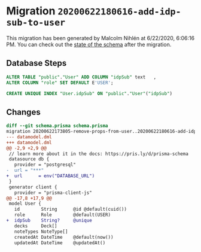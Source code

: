 # Migration `20200622180616-add-idp-sub-to-user`

This migration has been generated by Malcolm Nihlén at 6/22/2020, 6:06:16 PM.
You can check out the [state of the schema](./schema.prisma) after the migration.

## Database Steps

```sql
ALTER TABLE "public"."User" ADD COLUMN "idpSub" text   ,
ALTER COLUMN "role" SET DEFAULT E'USER';

CREATE UNIQUE INDEX "User.idpSub" ON "public"."User"("idpSub")
```

## Changes

```diff
diff --git schema.prisma schema.prisma
migration 20200622173805-remove-props-from-user..20200622180616-add-idp-sub-to-user
--- datamodel.dml
+++ datamodel.dml
@@ -2,9 +2,9 @@
 // learn more about it in the docs: https://pris.ly/d/prisma-schema
 datasource db {
   provider = "postgresql"
-  url = "***"
+  url      = env("DATABASE_URL")
 }
 generator client {
   provider = "prisma-client-js"
@@ -17,8 +17,9 @@
 model User {
   id        String      @id @default(cuid())
   role      Role        @default(USER)
+  idpSub    String?     @unique
   decks     Deck[]
   noteTypes NoteType[]
   createdAt DateTime    @default(now())
   updatedAt DateTime    @updatedAt()
```


